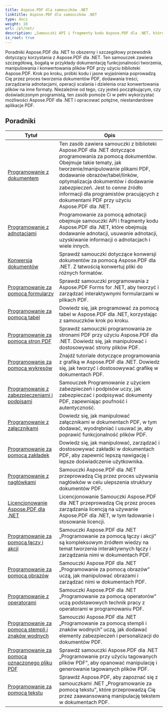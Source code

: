 ```yaml
---
title: Aspose.PDF dla samouczków .NET
linktitle: Aspose.PDF dla samouczków .NET
type: docs
weight: 10
url: /pl/net/
description: „Samouczki API i fragmenty kodu Aspose.PDF dla .NET, które obejmują tworzenie, edytowanie, konwertowanie, drukowanie i wiele innych funkcji związanych z przetwarzaniem dokumentów PDF”
is_root: true
---
```


Poradniki Aspose.PDF dla .NET to obszerny i szczegółowy przewodnik dotyczący korzystania z Aspose.PDF dla .NET. Ten samouczek zawiera szczegółową, bogatą w przykłady dokumentację funkcjonalności tworzenia, manipulowania i konwertowania plików PDF przy użyciu biblioteki Aspose.PDF. Krok po kroku, próbki kodu i jasne wyjaśnienia poprowadzą Cię przez proces tworzenia dokumentów PDF, dodawania treści, zarządzania adnotacjami, operacji scalania i dzielenia oraz konwertowania plików na inne formaty. Niezależnie od tego, czy jesteś początkującym, czy doświadczonym programistą, ten zasób pomoże Ci w pełni wykorzystać możliwości Aspose.PDF dla .NET i opracować potężne, niestandardowe aplikacje PDF.

## Poradniki
| Tytuł | Opis |
| --- | --- | 
| [Programowanie z dokumentem](./programming-with-document/) | Ten zasób zawiera samouczki z biblioteki Aspose.PDF dla .NET dotyczące programowania za pomocą dokumentów. Obejmuje takie tematy, jak tworzenie/manipulowanie plikami PDF, dodawanie obrazów/tabel/linków, optymalizacja dokumentów i dodawanie zabezpieczeń. Jest to cenne źródło informacji dla programistów pracujących z dokumentami PDF przy użyciu Aspose.PDF dla .NET. |
| [Programowanie z adnotacjami](./annotations/) | Programowanie za pomocą adnotacji obejmuje samouczki API i fragmenty kodu Aspose.PDF dla .NET, które obejmują dodawanie adnotacji, usuwanie adnotacji, uzyskiwanie informacji o adnotacjach i wiele innych. |  
| [Konwersja dokumentów](./document-conversion/) | Sprawdź samouczki dotyczące konwersji dokumentów za pomocą Aspose.PDF dla .NET. Z łatwością konwertuj pliki do różnych formatów. |
| [Programowanie za pomocą formularzy](./programming-with-forms/) | Sprawdź samouczki programowania z Aspose.PDF Forms for .NET, aby tworzyć i zarządzać interaktywnymi formularzami w plikach PDF. |
| [Programowanie za pomocą tabel](./programming-with-tables/) | Dowiedz się, jak programować za pomocą tabel w Aspose.PDF dla .NET, korzystając z samouczków krok po kroku. | 
| [Programowanie za pomocą stron PDF](./programming-with-pdf-pages/) | Sprawdź samouczki programowania ze stronami PDF przy użyciu Aspose.PDF dla .NET. Dowiedz się, jak manipulować i dostosowywać strony plików PDF. |
| [Programowanie za pomocą wykresów](./programming-with-graphs/) | Znajdź tutoriale dotyczące programowania z grafiką w Aspose.PDF dla .NET. Dowiedz się, jak tworzyć i dostosowywać grafikę w dokumentach PDF. |
| [Programowanie z zabezpieczeniami i podpisami](./programming-with-security-and-signatures/) | Samouczek Programowanie z użyciem zabezpieczeń i podpisów uczy, jak zabezpieczać i podpisywać dokumenty PDF, zapewniając poufność i autentyczność. |
| [Programowanie z załącznikami](./programming-with-attachments/) | Dowiedz się, jak manipulować załącznikami w dokumentach PDF, w tym dodawać, wyodrębniać i usuwać je, aby poprawić funkcjonalność plików PDF. |
| [Programowanie za pomocą zakładek](./programming-with-bookmarks/) | Dowiedz się, jak manipulować, zarządzać i dostosowywać zakładki w dokumentach PDF, aby zapewnić lepszą nawigację i lepsze doświadczenie użytkownika. |
| [Programowanie z nagłówkami](./programming-with-headings/) | Samouczki Aspose.PDF dla .NET przeprowadzą Cię przez proces używania nagłówków w celu ulepszenia struktury dokumentów PDF. |
| [Licencjonowanie Aspose.PDF dla .NET](./licensing-aspose-pdf/) | Licencjonowanie Samouczki Aspose.PDF dla .NET przeprowadzą Cię przez proces zarządzania licencją na używanie Aspose.PDF dla .NET, w tym ładowanie i stosowanie licencji. |
| [Programowanie za pomocą łączy i akcji](./programming-with-links-and-actions/) | Samouczki Aspose.PDF dla .NET „Programowanie za pomocą łączy i akcji” są kompleksowym źródłem wiedzy na temat tworzenia interaktywnych łączy i zarządzania nimi w dokumentach PDF. |
| [Programowanie za pomocą obrazów](./programming-with-images/) | Samouczki Aspose.PDF dla .NET „Programowanie za pomocą obrazów” uczą, jak manipulować obrazami i zarządzać nimi w dokumentach PDF. |
| [Programowanie z operatorami](./programming-with-operators/) | Samouczki Aspose.PDF dla .NET „Programowanie za pomocą operatorów” uczą podstawowych technik pracy z operatorami w programowaniu PDF. |
| [Programowanie za pomocą stempli i znaków wodnych](./programming-with-stamps-and-watermarks/) | Samouczki Aspose.PDF dla .NET „Programowanie za pomocą stempli i znaków wodnych” uczą, jak dodawać elementy zabezpieczeń i personalizacji do dokumentów PDF. |
| [Programowanie za pomocą oznaczonego pliku PDF](./programming-with-tagged-pdf/) | Sprawdź samouczki Aspose.PDF dla .NET „Programowanie przy użyciu tagowanych plików PDF”, aby opanować manipulację i generowanie tagowanych plików PDF. |
| [Programowanie za pomocą tekstu](./programming-with-text/) | Sprawdź Aspose.PDF, aby zapoznać się z samouczkami .NET „Programowanie za pomocą tekstu”, które przeprowadzą Cię przez zaawansowaną manipulację tekstem w dokumentach PDF. |
